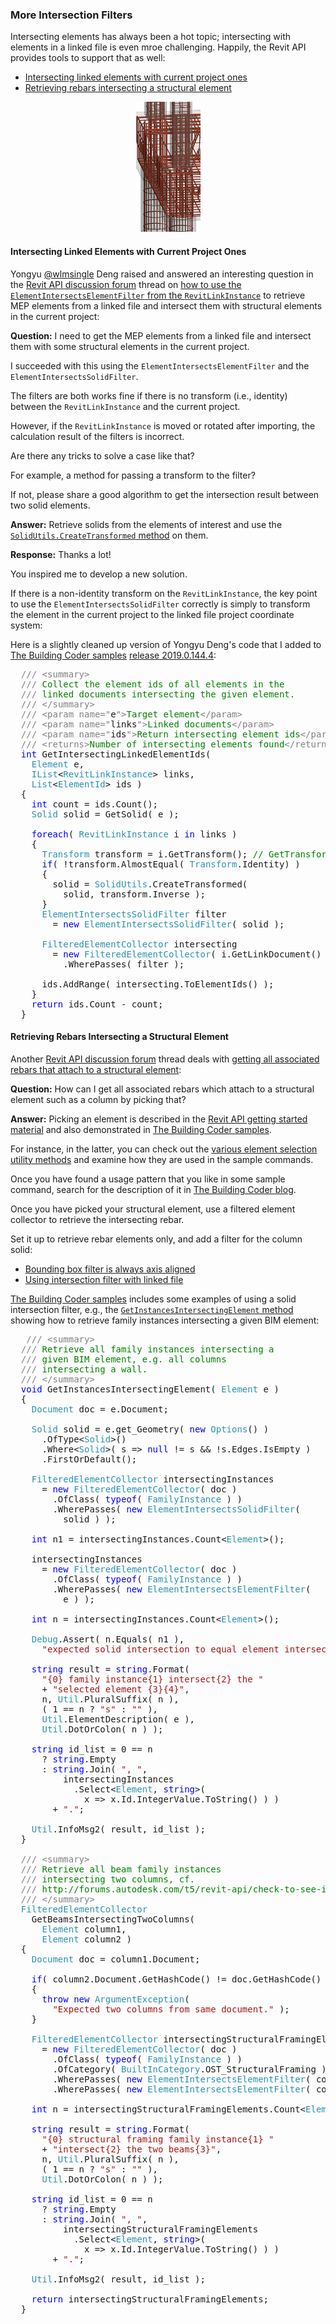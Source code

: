 <head>
<meta http-equiv="Content-Type" content="text/html; charset=utf-8">
<link rel="stylesheet" type="text/css" href="bc.css">
<script src="https://cdn.rawgit.com/google/code-prettify/master/loader/run_prettify.js" type="text/javascript"></script>
</head>

<!---

- [How to use the ElementIntersectsElementFilter from the RevitLinkInstance?](https://forums.autodesk.com/t5/revit-api-forum/how-to-use-the-elementintersectselementfilter-from-the/m-p/8440333)

- [Get all associated Rebars which attach to the Structural Element](https://forums.autodesk.com/t5/revit-api-forum/get-all-associated-rebars-which-attach-to-the-structural-element/m-p/8446328)

 in the #RevitAPI @AutodeskForge @AutodeskRevit #bim #DynamoBim #ForgeDevCon

&ndash;
...

-->

### More Intersection Filters

Intersecting elements has always been a hot topic; intersecting with elements in a linked file is even mroe challenging. Happily, the Revit API provides tools to support that as well:

- [Intersecting linked elements with current project ones](#2) 
- [Retrieving rebars intersecting a structural element](#3) 

<center>
<img src="img/rebar_intersect_column.png" alt="Rebar intersecting column" width="103">
</center>

#### <a name="2"></a> Intersecting Linked Elements with Current Project Ones

Yongyu [@wlmsingle](https://forums.autodesk.com/t5/user/viewprofilepage/user-id/6363417) Deng raised and answered an interesting question in 
the [Revit API discussion forum](http://forums.autodesk.com/t5/revit-api-forum/bd-p/160) thread
on [how to use the `ElementIntersectsElementFilter` from the `RevitLinkInstance`](https://forums.autodesk.com/t5/revit-api-forum/how-to-use-the-elementintersectselementfilter-from-the/m-p/8440333) to
retrieve MEP elements from a linked file and intersect them with structural elements in the current project:

**Question:** I need to get the MEP elements from a linked file and intersect them with some structural elements in the current project.

I succeeded with this using the `ElementIntersectsElementFilter` and the `ElementIntersectsSolidFilter`.

The filters are both works fine if there is no transform (i.e., identity) between the `RevitLinkInstance` and the current project.

However, if the `RevitLinkInstance` is moved or rotated after importing, the calculation result of the filters is incorrect.

Are there any tricks to solve a case like that?

For example, a method for passing a transform to the filter?

If not, please share a good algorithm to get the intersection result between two solid elements.

**Answer:** Retrieve solids from the elements of interest and use
the [`SolidUtils.CreateTransformed` method](https://apidocs.co/apps/revit/2019/22592761-f39c-4f53-d33b-6c21a4fa9d2d.htm) on them.

**Response:** Thanks a lot!

You inspired me to develop a new solution.

If there is a non-identity transform on the `RevitLinkInstance`, the key point to use the `ElementIntersectsSolidFilter` correctly is simply to transform the element in the current project to the linked file project coordinate system:

Here is a slightly cleaned up version of Yongyu Deng's code that I added to
[The Building Coder samples](https://github.com/jeremytammik/the_building_coder_samples)
[release 2019.0.144.4](https://github.com/jeremytammik/the_building_coder_samples/releases/tag/2019.0.144.4):

<pre class="code">
  <span style="color:gray;">///</span><span style="color:green;">&nbsp;</span><span style="color:gray;">&lt;</span><span style="color:gray;">summary</span><span style="color:gray;">&gt;</span>
  <span style="color:gray;">///</span><span style="color:green;">&nbsp;Collect&nbsp;the&nbsp;element&nbsp;ids&nbsp;of&nbsp;all&nbsp;elements&nbsp;in&nbsp;the&nbsp;</span>
  <span style="color:gray;">///</span><span style="color:green;">&nbsp;linked&nbsp;documents&nbsp;intersecting&nbsp;the&nbsp;given&nbsp;element.</span>
  <span style="color:gray;">///</span><span style="color:green;">&nbsp;</span><span style="color:gray;">&lt;/</span><span style="color:gray;">summary</span><span style="color:gray;">&gt;</span>
  <span style="color:gray;">///</span><span style="color:green;">&nbsp;</span><span style="color:gray;">&lt;</span><span style="color:gray;">param</span><span style="color:gray;">&nbsp;name</span><span style="color:gray;">=</span><span style="color:gray;">&quot;</span>e<span style="color:gray;">&quot;</span><span style="color:gray;">&gt;</span><span style="color:green;">Target&nbsp;element</span><span style="color:gray;">&lt;/</span><span style="color:gray;">param</span><span style="color:gray;">&gt;</span>
  <span style="color:gray;">///</span><span style="color:green;">&nbsp;</span><span style="color:gray;">&lt;</span><span style="color:gray;">param</span><span style="color:gray;">&nbsp;name</span><span style="color:gray;">=</span><span style="color:gray;">&quot;</span>links<span style="color:gray;">&quot;</span><span style="color:gray;">&gt;</span><span style="color:green;">Linked&nbsp;documents</span><span style="color:gray;">&lt;/</span><span style="color:gray;">param</span><span style="color:gray;">&gt;</span>
  <span style="color:gray;">///</span><span style="color:green;">&nbsp;</span><span style="color:gray;">&lt;</span><span style="color:gray;">param</span><span style="color:gray;">&nbsp;name</span><span style="color:gray;">=</span><span style="color:gray;">&quot;</span>ids<span style="color:gray;">&quot;</span><span style="color:gray;">&gt;</span><span style="color:green;">Return&nbsp;intersecting&nbsp;element&nbsp;ids</span><span style="color:gray;">&lt;/</span><span style="color:gray;">param</span><span style="color:gray;">&gt;</span>
  <span style="color:gray;">///</span><span style="color:green;">&nbsp;</span><span style="color:gray;">&lt;</span><span style="color:gray;">returns</span><span style="color:gray;">&gt;</span><span style="color:green;">Number&nbsp;of&nbsp;intersecting&nbsp;elements&nbsp;found</span><span style="color:gray;">&lt;/</span><span style="color:gray;">returns</span><span style="color:gray;">&gt;</span>
  <span style="color:blue;">int</span>&nbsp;GetIntersectingLinkedElementIds(&nbsp;
  &nbsp;&nbsp;<span style="color:#2b91af;">Element</span>&nbsp;e,
  &nbsp;&nbsp;<span style="color:#2b91af;">IList</span>&lt;<span style="color:#2b91af;">RevitLinkInstance</span>&gt;&nbsp;links,
  &nbsp;&nbsp;<span style="color:#2b91af;">List</span>&lt;<span style="color:#2b91af;">ElementId</span>&gt;&nbsp;ids&nbsp;)
  {
  &nbsp;&nbsp;<span style="color:blue;">int</span>&nbsp;count&nbsp;=&nbsp;ids.Count();
  &nbsp;&nbsp;<span style="color:#2b91af;">Solid</span>&nbsp;solid&nbsp;=&nbsp;GetSolid(&nbsp;e&nbsp;);
   
  &nbsp;&nbsp;<span style="color:blue;">foreach</span>(&nbsp;<span style="color:#2b91af;">RevitLinkInstance</span>&nbsp;i&nbsp;<span style="color:blue;">in</span>&nbsp;links&nbsp;)
  &nbsp;&nbsp;{
  &nbsp;&nbsp;&nbsp;&nbsp;<span style="color:#2b91af;">Transform</span>&nbsp;transform&nbsp;=&nbsp;i.GetTransform();&nbsp;<span style="color:green;">//&nbsp;GetTransform&nbsp;or&nbsp;GetTotalTransform&nbsp;or&nbsp;what?</span>
  &nbsp;&nbsp;&nbsp;&nbsp;<span style="color:blue;">if</span>(&nbsp;!transform.AlmostEqual(&nbsp;<span style="color:#2b91af;">Transform</span>.Identity)&nbsp;)
  &nbsp;&nbsp;&nbsp;&nbsp;{
  &nbsp;&nbsp;&nbsp;&nbsp;&nbsp;&nbsp;solid&nbsp;=&nbsp;<span style="color:#2b91af;">SolidUtils</span>.CreateTransformed(&nbsp;
  &nbsp;&nbsp;&nbsp;&nbsp;&nbsp;&nbsp;&nbsp;&nbsp;solid,&nbsp;transform.Inverse&nbsp;);
  &nbsp;&nbsp;&nbsp;&nbsp;}
  &nbsp;&nbsp;&nbsp;&nbsp;<span style="color:#2b91af;">ElementIntersectsSolidFilter</span>&nbsp;filter&nbsp;
  &nbsp;&nbsp;&nbsp;&nbsp;&nbsp;&nbsp;=&nbsp;<span style="color:blue;">new</span>&nbsp;<span style="color:#2b91af;">ElementIntersectsSolidFilter</span>(&nbsp;solid&nbsp;);
   
  &nbsp;&nbsp;&nbsp;&nbsp;<span style="color:#2b91af;">FilteredElementCollector</span>&nbsp;intersecting&nbsp;
  &nbsp;&nbsp;&nbsp;&nbsp;&nbsp;&nbsp;=&nbsp;<span style="color:blue;">new</span>&nbsp;<span style="color:#2b91af;">FilteredElementCollector</span>(&nbsp;i.GetLinkDocument()&nbsp;)
  &nbsp;&nbsp;&nbsp;&nbsp;&nbsp;&nbsp;&nbsp;&nbsp;.WherePasses(&nbsp;filter&nbsp;);
   
  &nbsp;&nbsp;&nbsp;&nbsp;ids.AddRange(&nbsp;intersecting.ToElementIds()&nbsp;);
  &nbsp;&nbsp;}
  &nbsp;&nbsp;<span style="color:blue;">return</span>&nbsp;ids.Count&nbsp;-&nbsp;count;
  }
</pre>


#### <a name="3"></a> Retrieving Rebars Intersecting a Structural Element

Another [Revit API discussion forum](http://forums.autodesk.com/t5/revit-api-forum/bd-p/160) thread
deals with [getting all associated rebars that attach to a structural element](https://forums.autodesk.com/t5/revit-api-forum/get-all-associated-rebars-which-attach-to-the-structural-element/m-p/8446328):

**Question:** How can I get all associated rebars which attach to a structural element such as a column by picking that?

**Answer:** Picking an element is described in
the [Revit API getting started material](https://thebuildingcoder.typepad.com/blog/about-the-author.html#2) and
also demonstrated in [The Building Coder samples](https://github.com/jeremytammik/the_building_coder_samples).

For instance, in the latter, you can check out
the [various element selection utility methods](https://github.com/jeremytammik/the_building_coder_samples/blob/master/BuildingCoder/BuildingCoder/Util.cs#L1227-L1365) and
examine how they are used in the sample commands.

Once you have found a usage pattern that you like in some sample command, search for the description of it
in [The Building Coder blog](https://thebuildingcoder.typepad.com).

Once you have picked your structural element, use a filtered element collector to retrieve the intersecting rebar.

Set it up to retrieve rebar elements only, and add a filter for the column solid:

- [Bounding box filter is always axis aligned](https://thebuildingcoder.typepad.com/blog/2018/04/bounding-box-filter-always-axis-aligned.html)
- [Using intersection filter with linked file](https://thebuildingcoder.typepad.com/blog/2018/04/using-intersection-filter-with-linked-file.html)

[The Building Coder samples](https://github.com/jeremytammik/the_building_coder_samples)
includes some examples of using a solid intersection filter, e.g., the [`GetInstancesIntersectingElement` method](https://github.com/jeremytammik/the_building_coder_samples/blob/master/BuildingCoder/BuildingCoder/CmdCollectorPerformance.cs#L1294-L1430) showing
how to retrieve family instances intersecting a given BIM element:

<pre class="code">
&nbsp;&nbsp;&nbsp;<span style="color:gray;">///</span><span style="color:green;">&nbsp;</span><span style="color:gray;">&lt;</span><span style="color:gray;">summary</span><span style="color:gray;">&gt;</span>
&nbsp;&nbsp;<span style="color:gray;">///</span><span style="color:green;">&nbsp;Retrieve&nbsp;all&nbsp;family&nbsp;instances&nbsp;intersecting&nbsp;a</span>
&nbsp;&nbsp;<span style="color:gray;">///</span><span style="color:green;">&nbsp;given&nbsp;BIM&nbsp;element,&nbsp;e.g.&nbsp;all&nbsp;columns&nbsp;</span>
&nbsp;&nbsp;<span style="color:gray;">///</span><span style="color:green;">&nbsp;intersecting&nbsp;a&nbsp;wall.</span>
&nbsp;&nbsp;<span style="color:gray;">///</span><span style="color:green;">&nbsp;</span><span style="color:gray;">&lt;/</span><span style="color:gray;">summary</span><span style="color:gray;">&gt;</span>
&nbsp;&nbsp;<span style="color:blue;">void</span>&nbsp;GetInstancesIntersectingElement(&nbsp;<span style="color:#2b91af;">Element</span>&nbsp;e&nbsp;)
&nbsp;&nbsp;{
&nbsp;&nbsp;&nbsp;&nbsp;<span style="color:#2b91af;">Document</span>&nbsp;doc&nbsp;=&nbsp;e.Document;
 
&nbsp;&nbsp;&nbsp;&nbsp;<span style="color:#2b91af;">Solid</span>&nbsp;solid&nbsp;=&nbsp;e.get_Geometry(&nbsp;<span style="color:blue;">new</span>&nbsp;<span style="color:#2b91af;">Options</span>()&nbsp;)
&nbsp;&nbsp;&nbsp;&nbsp;&nbsp;&nbsp;.OfType&lt;<span style="color:#2b91af;">Solid</span>&gt;()
&nbsp;&nbsp;&nbsp;&nbsp;&nbsp;&nbsp;.Where&lt;<span style="color:#2b91af;">Solid</span>&gt;(&nbsp;s&nbsp;=&gt;&nbsp;<span style="color:blue;">null</span>&nbsp;!=&nbsp;s&nbsp;&amp;&amp;&nbsp;!s.Edges.IsEmpty&nbsp;)
&nbsp;&nbsp;&nbsp;&nbsp;&nbsp;&nbsp;.FirstOrDefault();
 
&nbsp;&nbsp;&nbsp;&nbsp;<span style="color:#2b91af;">FilteredElementCollector</span>&nbsp;intersectingInstances
&nbsp;&nbsp;&nbsp;&nbsp;&nbsp;&nbsp;=&nbsp;<span style="color:blue;">new</span>&nbsp;<span style="color:#2b91af;">FilteredElementCollector</span>(&nbsp;doc&nbsp;)
&nbsp;&nbsp;&nbsp;&nbsp;&nbsp;&nbsp;&nbsp;&nbsp;.OfClass(&nbsp;<span style="color:blue;">typeof</span>(&nbsp;<span style="color:#2b91af;">FamilyInstance</span>&nbsp;)&nbsp;)
&nbsp;&nbsp;&nbsp;&nbsp;&nbsp;&nbsp;&nbsp;&nbsp;.WherePasses(&nbsp;<span style="color:blue;">new</span>&nbsp;<span style="color:#2b91af;">ElementIntersectsSolidFilter</span>(
&nbsp;&nbsp;&nbsp;&nbsp;&nbsp;&nbsp;&nbsp;&nbsp;&nbsp;&nbsp;solid&nbsp;)&nbsp;);
 
&nbsp;&nbsp;&nbsp;&nbsp;<span style="color:blue;">int</span>&nbsp;n1&nbsp;=&nbsp;intersectingInstances.Count&lt;<span style="color:#2b91af;">Element</span>&gt;();
 
&nbsp;&nbsp;&nbsp;&nbsp;intersectingInstances
&nbsp;&nbsp;&nbsp;&nbsp;&nbsp;&nbsp;=&nbsp;<span style="color:blue;">new</span>&nbsp;<span style="color:#2b91af;">FilteredElementCollector</span>(&nbsp;doc&nbsp;)
&nbsp;&nbsp;&nbsp;&nbsp;&nbsp;&nbsp;&nbsp;&nbsp;.OfClass(&nbsp;<span style="color:blue;">typeof</span>(&nbsp;<span style="color:#2b91af;">FamilyInstance</span>&nbsp;)&nbsp;)
&nbsp;&nbsp;&nbsp;&nbsp;&nbsp;&nbsp;&nbsp;&nbsp;.WherePasses(&nbsp;<span style="color:blue;">new</span>&nbsp;<span style="color:#2b91af;">ElementIntersectsElementFilter</span>(
&nbsp;&nbsp;&nbsp;&nbsp;&nbsp;&nbsp;&nbsp;&nbsp;&nbsp;&nbsp;e&nbsp;)&nbsp;);
 
&nbsp;&nbsp;&nbsp;&nbsp;<span style="color:blue;">int</span>&nbsp;n&nbsp;=&nbsp;intersectingInstances.Count&lt;<span style="color:#2b91af;">Element</span>&gt;();
 
&nbsp;&nbsp;&nbsp;&nbsp;<span style="color:#2b91af;">Debug</span>.Assert(&nbsp;n.Equals(&nbsp;n1&nbsp;),
&nbsp;&nbsp;&nbsp;&nbsp;&nbsp;&nbsp;<span style="color:#a31515;">&quot;expected&nbsp;solid&nbsp;intersection&nbsp;to&nbsp;equal&nbsp;element&nbsp;intersection&quot;</span>&nbsp;);
 
&nbsp;&nbsp;&nbsp;&nbsp;<span style="color:blue;">string</span>&nbsp;result&nbsp;=&nbsp;<span style="color:blue;">string</span>.Format(
&nbsp;&nbsp;&nbsp;&nbsp;&nbsp;&nbsp;<span style="color:#a31515;">&quot;{0}&nbsp;family&nbsp;instance{1}&nbsp;intersect{2}&nbsp;the&nbsp;&quot;</span>
&nbsp;&nbsp;&nbsp;&nbsp;&nbsp;&nbsp;+&nbsp;<span style="color:#a31515;">&quot;selected&nbsp;element&nbsp;{3}{4}&quot;</span>,
&nbsp;&nbsp;&nbsp;&nbsp;&nbsp;&nbsp;n,&nbsp;<span style="color:#2b91af;">Util</span>.PluralSuffix(&nbsp;n&nbsp;),
&nbsp;&nbsp;&nbsp;&nbsp;&nbsp;&nbsp;(&nbsp;1&nbsp;==&nbsp;n&nbsp;?&nbsp;<span style="color:#a31515;">&quot;s&quot;</span>&nbsp;:&nbsp;<span style="color:#a31515;">&quot;&quot;</span>&nbsp;),
&nbsp;&nbsp;&nbsp;&nbsp;&nbsp;&nbsp;<span style="color:#2b91af;">Util</span>.ElementDescription(&nbsp;e&nbsp;),
&nbsp;&nbsp;&nbsp;&nbsp;&nbsp;&nbsp;<span style="color:#2b91af;">Util</span>.DotOrColon(&nbsp;n&nbsp;)&nbsp;);
 
&nbsp;&nbsp;&nbsp;&nbsp;<span style="color:blue;">string</span>&nbsp;id_list&nbsp;=&nbsp;0&nbsp;==&nbsp;n
&nbsp;&nbsp;&nbsp;&nbsp;&nbsp;&nbsp;?&nbsp;<span style="color:blue;">string</span>.Empty
&nbsp;&nbsp;&nbsp;&nbsp;&nbsp;&nbsp;:&nbsp;<span style="color:blue;">string</span>.Join(&nbsp;<span style="color:#a31515;">&quot;,&nbsp;&quot;</span>,
&nbsp;&nbsp;&nbsp;&nbsp;&nbsp;&nbsp;&nbsp;&nbsp;&nbsp;&nbsp;intersectingInstances
&nbsp;&nbsp;&nbsp;&nbsp;&nbsp;&nbsp;&nbsp;&nbsp;&nbsp;&nbsp;&nbsp;&nbsp;.Select&lt;<span style="color:#2b91af;">Element</span>,&nbsp;<span style="color:blue;">string</span>&gt;(
&nbsp;&nbsp;&nbsp;&nbsp;&nbsp;&nbsp;&nbsp;&nbsp;&nbsp;&nbsp;&nbsp;&nbsp;&nbsp;&nbsp;x&nbsp;=&gt;&nbsp;x.Id.IntegerValue.ToString()&nbsp;)&nbsp;)
&nbsp;&nbsp;&nbsp;&nbsp;&nbsp;&nbsp;&nbsp;&nbsp;+&nbsp;<span style="color:#a31515;">&quot;.&quot;</span>;
 
&nbsp;&nbsp;&nbsp;&nbsp;<span style="color:#2b91af;">Util</span>.InfoMsg2(&nbsp;result,&nbsp;id_list&nbsp;);
&nbsp;&nbsp;}
 
&nbsp;&nbsp;<span style="color:gray;">///</span><span style="color:green;">&nbsp;</span><span style="color:gray;">&lt;</span><span style="color:gray;">summary</span><span style="color:gray;">&gt;</span>
&nbsp;&nbsp;<span style="color:gray;">///</span><span style="color:green;">&nbsp;Retrieve&nbsp;all&nbsp;beam&nbsp;family&nbsp;instances&nbsp;</span>
&nbsp;&nbsp;<span style="color:gray;">///</span><span style="color:green;">&nbsp;intersecting&nbsp;two&nbsp;columns,&nbsp;cf.</span>
&nbsp;&nbsp;<span style="color:gray;">///</span><span style="color:green;">&nbsp;http://forums.autodesk.com/t5/revit-api/check-to-see-if-beam-exists/m-p/6223562</span>
&nbsp;&nbsp;<span style="color:gray;">///</span><span style="color:green;">&nbsp;</span><span style="color:gray;">&lt;/</span><span style="color:gray;">summary</span><span style="color:gray;">&gt;</span>
&nbsp;&nbsp;<span style="color:#2b91af;">FilteredElementCollector</span>
&nbsp;&nbsp;&nbsp;&nbsp;GetBeamsIntersectingTwoColumns(
&nbsp;&nbsp;&nbsp;&nbsp;&nbsp;&nbsp;<span style="color:#2b91af;">Element</span>&nbsp;column1,
&nbsp;&nbsp;&nbsp;&nbsp;&nbsp;&nbsp;<span style="color:#2b91af;">Element</span>&nbsp;column2&nbsp;)
&nbsp;&nbsp;{
&nbsp;&nbsp;&nbsp;&nbsp;<span style="color:#2b91af;">Document</span>&nbsp;doc&nbsp;=&nbsp;column1.Document;
 
&nbsp;&nbsp;&nbsp;&nbsp;<span style="color:blue;">if</span>(&nbsp;column2.Document.GetHashCode()&nbsp;!=&nbsp;doc.GetHashCode()&nbsp;)
&nbsp;&nbsp;&nbsp;&nbsp;{
&nbsp;&nbsp;&nbsp;&nbsp;&nbsp;&nbsp;<span style="color:blue;">throw</span>&nbsp;<span style="color:blue;">new</span>&nbsp;<span style="color:#2b91af;">ArgumentException</span>(
&nbsp;&nbsp;&nbsp;&nbsp;&nbsp;&nbsp;&nbsp;&nbsp;<span style="color:#a31515;">&quot;Expected&nbsp;two&nbsp;columns&nbsp;from&nbsp;same&nbsp;document.&quot;</span>&nbsp;);
&nbsp;&nbsp;&nbsp;&nbsp;}
 
&nbsp;&nbsp;&nbsp;&nbsp;<span style="color:#2b91af;">FilteredElementCollector</span>&nbsp;intersectingStructuralFramingElements
&nbsp;&nbsp;&nbsp;&nbsp;&nbsp;&nbsp;=&nbsp;<span style="color:blue;">new</span>&nbsp;<span style="color:#2b91af;">FilteredElementCollector</span>(&nbsp;doc&nbsp;)
&nbsp;&nbsp;&nbsp;&nbsp;&nbsp;&nbsp;&nbsp;&nbsp;.OfClass(&nbsp;<span style="color:blue;">typeof</span>(&nbsp;<span style="color:#2b91af;">FamilyInstance</span>&nbsp;)&nbsp;)
&nbsp;&nbsp;&nbsp;&nbsp;&nbsp;&nbsp;&nbsp;&nbsp;.OfCategory(&nbsp;<span style="color:#2b91af;">BuiltInCategory</span>.OST_StructuralFraming&nbsp;)
&nbsp;&nbsp;&nbsp;&nbsp;&nbsp;&nbsp;&nbsp;&nbsp;.WherePasses(&nbsp;<span style="color:blue;">new</span>&nbsp;<span style="color:#2b91af;">ElementIntersectsElementFilter</span>(&nbsp;column1&nbsp;)&nbsp;)
&nbsp;&nbsp;&nbsp;&nbsp;&nbsp;&nbsp;&nbsp;&nbsp;.WherePasses(&nbsp;<span style="color:blue;">new</span>&nbsp;<span style="color:#2b91af;">ElementIntersectsElementFilter</span>(&nbsp;column2&nbsp;)&nbsp;);
 
&nbsp;&nbsp;&nbsp;&nbsp;<span style="color:blue;">int</span>&nbsp;n&nbsp;=&nbsp;intersectingStructuralFramingElements.Count&lt;<span style="color:#2b91af;">Element</span>&gt;();
 
&nbsp;&nbsp;&nbsp;&nbsp;<span style="color:blue;">string</span>&nbsp;result&nbsp;=&nbsp;<span style="color:blue;">string</span>.Format(
&nbsp;&nbsp;&nbsp;&nbsp;&nbsp;&nbsp;<span style="color:#a31515;">&quot;{0}&nbsp;structural&nbsp;framing&nbsp;family&nbsp;instance{1}&nbsp;&quot;</span>
&nbsp;&nbsp;&nbsp;&nbsp;&nbsp;&nbsp;+&nbsp;<span style="color:#a31515;">&quot;intersect{2}&nbsp;the&nbsp;two&nbsp;beams{3}&quot;</span>,
&nbsp;&nbsp;&nbsp;&nbsp;&nbsp;&nbsp;n,&nbsp;<span style="color:#2b91af;">Util</span>.PluralSuffix(&nbsp;n&nbsp;),
&nbsp;&nbsp;&nbsp;&nbsp;&nbsp;&nbsp;(&nbsp;1&nbsp;==&nbsp;n&nbsp;?&nbsp;<span style="color:#a31515;">&quot;s&quot;</span>&nbsp;:&nbsp;<span style="color:#a31515;">&quot;&quot;</span>&nbsp;),
&nbsp;&nbsp;&nbsp;&nbsp;&nbsp;&nbsp;<span style="color:#2b91af;">Util</span>.DotOrColon(&nbsp;n&nbsp;)&nbsp;);
 
&nbsp;&nbsp;&nbsp;&nbsp;<span style="color:blue;">string</span>&nbsp;id_list&nbsp;=&nbsp;0&nbsp;==&nbsp;n
&nbsp;&nbsp;&nbsp;&nbsp;&nbsp;&nbsp;?&nbsp;<span style="color:blue;">string</span>.Empty
&nbsp;&nbsp;&nbsp;&nbsp;&nbsp;&nbsp;:&nbsp;<span style="color:blue;">string</span>.Join(&nbsp;<span style="color:#a31515;">&quot;,&nbsp;&quot;</span>,
&nbsp;&nbsp;&nbsp;&nbsp;&nbsp;&nbsp;&nbsp;&nbsp;&nbsp;&nbsp;intersectingStructuralFramingElements
&nbsp;&nbsp;&nbsp;&nbsp;&nbsp;&nbsp;&nbsp;&nbsp;&nbsp;&nbsp;&nbsp;&nbsp;.Select&lt;<span style="color:#2b91af;">Element</span>,&nbsp;<span style="color:blue;">string</span>&gt;(
&nbsp;&nbsp;&nbsp;&nbsp;&nbsp;&nbsp;&nbsp;&nbsp;&nbsp;&nbsp;&nbsp;&nbsp;&nbsp;&nbsp;x&nbsp;=&gt;&nbsp;x.Id.IntegerValue.ToString()&nbsp;)&nbsp;)
&nbsp;&nbsp;&nbsp;&nbsp;&nbsp;&nbsp;&nbsp;&nbsp;+&nbsp;<span style="color:#a31515;">&quot;.&quot;</span>;
 
&nbsp;&nbsp;&nbsp;&nbsp;<span style="color:#2b91af;">Util</span>.InfoMsg2(&nbsp;result,&nbsp;id_list&nbsp;);
 
&nbsp;&nbsp;&nbsp;&nbsp;<span style="color:blue;">return</span>&nbsp;intersectingStructuralFramingElements;
&nbsp;&nbsp;}
</pre>
